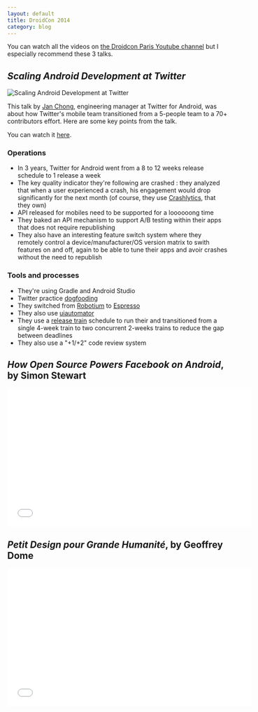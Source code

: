```yaml
---
layout: default
title: DroidCon 2014
category: blog
---
```


You can watch all the videos on [the Droidcon Paris Youtube
channel][droidcon-channel] but I especially recommend these 3 talks.

## _Scaling Android Development at Twitter_

![Scaling Android Development at Twitter](../../assets/images/droidcon-jan-chong.png "Scaling Android Development at Twitter")

This talk by [Jan Chong][twitter-jan-chong], engineering manager at Twitter for
Android, was about how Twitter's mobile team transitioned from a 5-people team
to a 70+ contributors effort. Here are some key points from the talk.

You can watch it [here][scaling-android-development-at-twitter].

### Operations

- In 3 years, Twitter for Android went from a 8 to 12 weeks release schedule to
  1 release a week
- The key quality indicator they're following are crashed : they analyzed that
  when a user experienced a crash, his engagement would drop significantly for
  the next month (of course, they use [Crashlytics][crashlytics], that they own)
- API released for mobiles need to be supported for a loooooong time
- They baked an API mechanism to support A/B testing within their apps that does
  not require republishing
- They also have an interesting feature switch system where they remotely
  control a device/manufacturer/OS version matrix to swith features on and off,
  again to be able to tune their apps and avoir crashes without the need to
  republish

### Tools and processes

- They're using Gradle and Android Studio
- Twitter practice [dogfooding][dogfooding]
- They switched from [Robotium][robotium] to [Espresso][espresso]
- They also use [uiautomator][uiautomator]
- They use a [release train][release-train] schedule to run their and
  transitioned from a single 4-week train to two concurrent 2-weeks trains to
  reduce the gap between deadlines
- They also use a "+1/+2" code review system

## _How Open Source Powers Facebook on Android_, by Simon Stewart

<iframe width="560" height="315" src="//www.youtube.com/embed/MT6bU9ofJDE" frameborder="0" allowfullscreen="yes">
</iframe>

## _Petit Design pour Grande Humanité_, by Geoffrey Dome

<iframe width="560" height="315" src="//www.youtube.com/embed/mwF4qk9OMe8" frameborder="0" allowfullscreen="yes">
</iframe>

[droidcon-channel]: https://www.youtube.com/channel/UCkatLlah5weIpN23LqMgdTg
[twitter-jan-chong]: http://en.wikipedia.org/wiki/Software_release_train
[dogfooding]: http://en.wikipedia.org/wiki/Eating_your_own_dog_food
[robotium]: https://code.google.com/p/robotium/
[espresso]: https://code.google.com/p/android-test-kit/wiki/Espresso
[uiautomator]: http://developer.android.com/tools/help/uiautomator/index.html
[release-train]: http://en.wikipedia.org/wiki/Software_release_train
[scaling-android-development-at-twitter]: http://youtu.be/T5qEnillTHc
[crashlytics]: https://try.crashlytics.com
